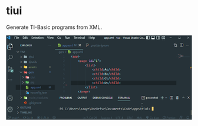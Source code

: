 # tiui

Generate TI-Basic programs from XML.

![](https://github.com/sqwyer/tiui/blob/main/assets/example.gif)
